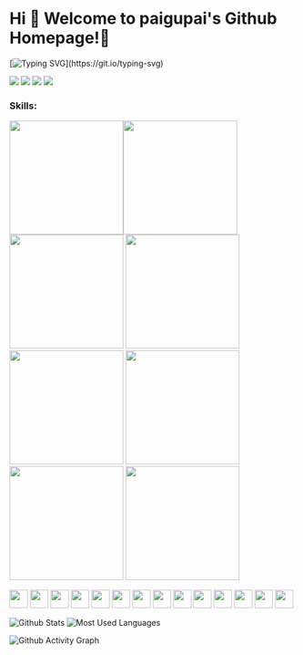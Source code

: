 # Hi 🎉 Welcome to paigupai's Github Homepage!🚀

[![Typing SVG](https://readme-typing-svg.demolab.com?font=Fira+Code&pause=1000&width=435&lines=Welcome!)](https://git.io/typing-svg)

<p>
<img src="https://img.shields.io/static/v1?label=Program&message=Dart&color=blue"/>
<img src="https://img.shields.io/static/v1?label=Program&message=Swift&color=red"/>
<a href="https://zenn.dev/paigu"><img src="https://img.shields.io/static/v1?label=Blog&message=Zenn&color=blue"/></a>
<img src="https://visitor-badge.glitch.me/badge?page_id=https://github.com/paigupai&right_color=red" />
</p>

### **Skills:**
<img src="https://github.com/SAWARATSUKI/ServiceLogos/blob/main/Flutter/FlutterTransparent.png?raw=true" width="200"><img src="https://github.com/SAWARATSUKI/ServiceLogos/blob/main/Swift/Swift.png?raw=true" width="200">
<img src="https://github.com/SAWARATSUKI/ServiceLogos/blob/main/Kotlin/Kotlin.png?raw=true" width="200">
<img src="https://github.com/SAWARATSUKI/ServiceLogos/blob/main/Java/Java.png?raw=true" width="200">
<img src="https://github.com/SAWARATSUKI/ServiceLogos/blob/main/Next.js/Next.js.png?raw=true" width="200">
<img src="https://github.com/SAWARATSUKI/ServiceLogos/blob/main/Gitlab/Gitlab.png?raw=true" width="200">
<img src="https://github.com/SAWARATSUKI/ServiceLogos/blob/main/Github/Github.png?raw=true" width="200">
<img src="https://github.com/paigupai/paigupai/assets/44311361/38674d78-e278-41a2-b638-cfc827d9e9fc" width="200">

<code><img height="32" width="32" src="https://cdn.jsdelivr.net/npm/simple-icons@v8/icons/xcode.svg"/></code>
<code><img height="32" width="32" src="https://cdn.jsdelivr.net/npm/simple-icons@v8/icons/python.svg"/></code>
<code><img height="32" width="32" src="https://cdn.jsdelivr.net/npm/simple-icons@v8/icons/android.svg"/></code>
<code><img height="32" width="32" src="https://cdn.jsdelivr.net/npm/simple-icons@v8/icons/ios.svg"/></code>
<code><img height="32" width="32" src="https://cdn.jsdelivr.net/npm/simple-icons@v8/icons/visualstudiocode.svg"/></code>
<code><img height="32" width="32" src="https://cdn.jsdelivr.net/npm/simple-icons@v8/icons/git.svg"/></code>
<code><img height="32" width="32" src="https://cdn.jsdelivr.net/npm/simple-icons@v8/icons/sqlite.svg"/></code>
<code><img height="32" width="32" src="https://cdn.jsdelivr.net/npm/simple-icons@v8/icons/realm.svg"/></code>
<code><img height="32" width="32" src="https://cdn.jsdelivr.net/npm/simple-icons@v8/icons/firebase.svg"/></code>
<code><img height="32" width="32" src="https://cdn.jsdelivr.net/npm/simple-icons@v8/icons/gitpod.svg"/></code>
<code><img height="32" width="32" src="https://cdn.jsdelivr.net/npm/simple-icons@v8/icons/jira.svg"/></code>
<code><img height="32" width="32" src="https://cdn.jsdelivr.net/npm/simple-icons@v8/icons/confluence.svg"/></code>
<code><img height="32" width="32" src="https://cdn.jsdelivr.net/npm/simple-icons@v8/icons/mattermost.svg"/></code>
<code><img height="32" width="32" src="https://cdn.jsdelivr.net/npm/simple-icons@v8/icons/zenn.svg"/></code>


![Github Stats](https://github-readme-stats.vercel.app/api?username=paigupai&show_icons=true&count_private=true)
![Most Used Languages](https://github-readme-stats.vercel.app/api/top-langs/?username=paigupai&layout=compact)


![Github Activity Graph](https://github-readme-activity-graph-theta-six.vercel.app/graph?username=paigupai&theme=vue)
